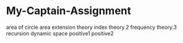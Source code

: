 # My-Captain-Assignment
area of circle
area
extension
theory
index
theory.2
frequency
theory.3
recursion
dynamic
space
positive1
positive2
